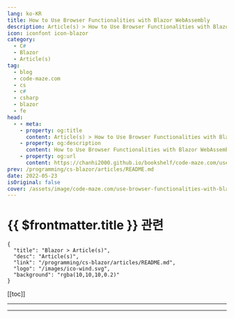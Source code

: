 ```yaml
---
lang: ko-KR
title: How to Use Browser Functionalities with Blazor WebAssembly
description: Article(s) > How to Use Browser Functionalities with Blazor WebAssembly
icon: iconfont icon-blazor
category: 
  - C#
  - Blazor
  - Article(s)
tag: 
  - blog
  - code-maze.com
  - cs
  - c#
  - csharp
  - blazor
  - fe
head:  
  - - meta:
    - property: og:title
      content: Article(s) > How to Use Browser Functionalities with Blazor WebAssembly
    - property: og:description
      content: How to Use Browser Functionalities with Blazor WebAssembly
    - property: og:url
      content: https://chanhi2000.github.io/bookshelf/code-maze.com/use-browser-functionalities-with-blazor-webassembly.html
prev: /programming/cs-blazor/articles/README.md
date: 2022-05-23
isOriginal: false
cover: /assets/image/code-maze.com/use-browser-functionalities-with-blazor-webassembly/banner.png
---
```


# {{ $frontmatter.title }} 관련

```component VPCard
{
  "title": "Blazor > Article(s)",
  "desc": "Article(s)",
  "link": "/programming/cs-blazor/articles/README.md",
  "logo": "/images/ico-wind.svg",
  "background": "rgba(10,10,10,0.2)"
}
```

[[toc]]

---

<SiteInfo
  name="How to Use Browser Functionalities with Blazor WebAssembly"
  desc="Let's learn how to use Browser functionalities with Blazor WebAssembly and how to reuse components with Razor class library."
  url="https://code-maze.com/use-browser-functionalities-with-blazor-webassembly/"
  logo="/assets/image/code-maze.com/favicon.png"
  preview="/assets/image/code-maze.com/use-browser-functionalities-with-blazor-webassembly/banner.png"/>

<!-- TODO: 작성 -->

---

<TagLinks />